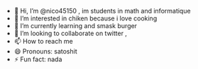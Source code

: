 - 👋 Hi, I’m @nico45150 , im students in math and informatique
- 👀 I’m interested in chiken because i love cooking
- 🌱 I’m currently learning and smask burger
- 💞️ I’m looking to collaborate on twitter ,
- 📫 How to reach me 
- 😄 Pronouns: satoshit
- ⚡ Fun fact: nada 
<!---
nico45150/nico45150 is a ✨ special ✨ repository because its `README.md` (this file) appears on your GitHub profile.
You can click the Preview link to take a look at your changes.
--->
